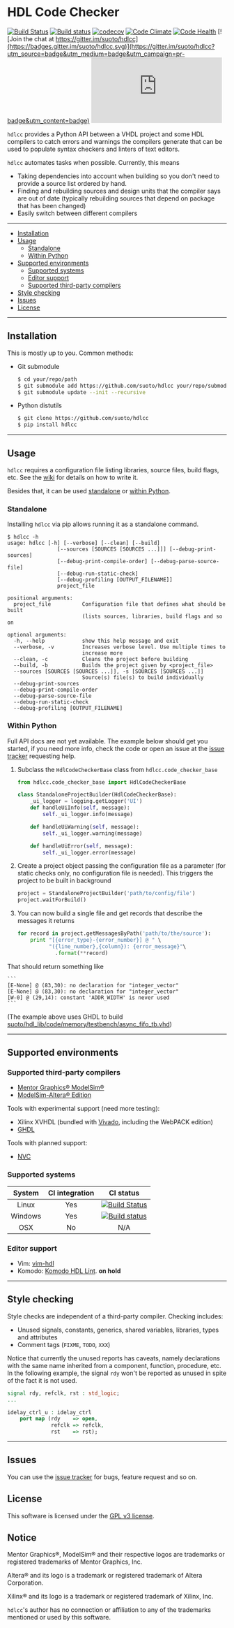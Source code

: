 # HDL Code Checker

[![Build Status](https://travis-ci.org/suoto/hdlcc.svg?branch=master)](https://travis-ci.org/suoto/hdlcc)
[![Build status](https://ci.appveyor.com/api/projects/status/kbvor84i6xlnw79f/branch/master?svg=true)](https://ci.appveyor.com/project/suoto/hdlcc/branch/master)
[![codecov](https://codecov.io/gh/suoto/hdlcc/branch/master/graph/badge.svg)](https://codecov.io/gh/suoto/hdlcc)
[![Code Climate](https://codeclimate.com/github/suoto/hdlcc/badges/gpa.svg)](https://codeclimate.com/github/suoto/hdlcc)
[![Code Health](https://landscape.io/github/suoto/hdlcc/master/landscape.svg?style=flat)](https://landscape.io/github/suoto/hdlcc/master)
[![Join the chat at https://gitter.im/suoto/hdlcc](https://badges.gitter.im/suoto/hdlcc.svg)](https://gitter.im/suoto/hdlcc?utm_source=badge&utm_medium=badge&utm_campaign=pr-badge&utm_content=badge)
[![Analytics](https://ga-beacon.appspot.com/UA-68153177-4/hdlcc/README.md?pixel)](https://github.com/suoto/hdlcc)

`hdlcc` provides a Python API between a VHDL project and some HDL compilers to
catch errors and warnings the compilers generate that can be used to populate
syntax checkers and linters of text editors.

`hdlcc` automates tasks when possible. Currently, this means

* Taking dependencies into account when building so you don't need to provide a
  source list ordered by hand.
* Finding and rebuilding sources and design units that the compiler says are out
  of date (typically rebuilding sources that depend on package that has been
  changed)
* Easily switch between different compilers

---

* [Installation](#installation)
* [Usage](#usage)
  * [Standalone](#standalone)
  * [Within Python](#within-python)
* [Supported environments](#supported-environments)
  * [Supported systems](#supported-systems)
  * [Editor support](#editor-support)
  * [Supported third-party compilers](#supported-third-party-compilers)
* [Style checking](#style-checking)
* [Issues](#issues)
* [License](#license)

---

## Installation

This is mostly up to you. Common methods:

* Git submodule

    ```sh
    $ cd your/repo/path
    $ git submodule add https://github.com/suoto/hdlcc your/repo/submodules/path
    $ git submodule update --init --recursive
    ```

* Python distutils

    ```sh
    $ git clone https://github.com/suoto/hdlcc
    $ pip install hdlcc
    ```

---

## Usage

`hdlcc` requires a configuration file listing libraries, source files, build flags,
etc. See the [wiki](https://github.com/suoto/hdlcc/wiki#project-file-formats) for
details on how to write it.

Besides that, it can be used [standalone](#standalone) or [within Python](#within-python).

### Standalone

Installing `hdlcc` via pip allows running it as a standalone command.

```shell
$ hdlcc -h
usage: hdlcc [-h] [--verbose] [--clean] [--build]
                [--sources [SOURCES [SOURCES ...]]] [--debug-print-sources]
                [--debug-print-compile-order] [--debug-parse-source-file]
                [--debug-run-static-check]
                [--debug-profiling [OUTPUT_FILENAME]]
                project_file

positional arguments:
  project_file          Configuration file that defines what should be built
                        (lists sources, libraries, build flags and so on

optional arguments:
  -h, --help            show this help message and exit
  --verbose, -v         Increases verbose level. Use multiple times to
                        increase more
  --clean, -c           Cleans the project before building
  --build, -b           Builds the project given by <project_file>
  --sources [SOURCES [SOURCES ...]], -s [SOURCES [SOURCES ...]]
                        Source(s) file(s) to build individually
  --debug-print-sources
  --debug-print-compile-order
  --debug-parse-source-file
  --debug-run-static-check
  --debug-profiling [OUTPUT_FILENAME]
```

### Within Python

Full API docs are not yet available. The example below should get you started, if
you need more info, check the code or open an issue at the [issue tracker][issue_tracker]
requesting help.

1. Subclass the ```HdlCodeCheckerBase``` class from ```hdlcc.code_checker_base```

    ```python
    from hdlcc.code_checker_base import HdlCodeCheckerBase

    class StandaloneProjectBuilder(HdlCodeCheckerBase):
        _ui_logger = logging.getLogger('UI')
        def handleUiInfo(self, message):
            self._ui_logger.info(message)

        def handleUiWarning(self, message):
            self._ui_logger.warning(message)

        def handleUiError(self, message):
            self._ui_logger.error(message)
    ```

1. Create a project object passing the configuration file as a parameter (for
 static checks only, no configuration file is needed). This triggers the
 project to be built in background

    ```python
    project = StandaloneProjectBuilder('path/to/config/file')
    project.waitForBuild()
    ```

1. You can now build a single file and get records that describe the messages it
 returns

    ```python
    for record in project.getMessagesByPath('path/to/the/source'):
        print "[{error_type}-{error_number}] @ " \
              "({line_number},{column}): {error_message}"\
                .format(**record)
    ```

 That should return something like

    ```
    [E-None] @ (83,30): no declaration for "integer_vector"
    [E-None] @ (83,30): no declaration for "integer_vector"
    [W-0] @ (29,14): constant 'ADDR_WIDTH' is never used
    ```

 (The example above uses GHDL to build
[suoto/hdl_lib/code/memory/testbench/async_fifo_tb.vhd][async_fifo_tb])

---

## Supported environments

### Supported third-party compilers

* [Mentor Graphics® ModelSim®][Mentor_msim]
* [ModelSim-Altera® Edition][Altera_msim]

Tools with experimental support (need more testing):

* Xilinx XVHDL (bundled with [Vivado][Xilinx_Vivado], including the WebPACK edition)
* [GHDL](https://github.com/tgingold/ghdl)

Tools with planned support:

* [NVC](https://github.com/nickg/nvc)

### Supported systems

| System  | CI integration | CI status                                                                                                                             |
| :--:    | :--:           | :--:                                                                                                                                  |
| Linux   | Yes            | [![Build Status](https://travis-ci.org/suoto/hdlcc.svg?branch=master)](https://travis-ci.org/suoto/hdlcc)                             |
| Windows | Yes            | [![Build status](https://ci.appveyor.com/api/projects/status/kbvor84i6xlnw79f?svg=true)](https://ci.appveyor.com/project/suoto/hdlcc) |
| OSX     | No             | N/A                                                                                                                                   |

### Editor support

* Vim: [vim-hdl](https://github.com/suoto/vim-hdl/)
* Komodo: [Komodo HDL Lint](https://github.com/suoto/komodo-hdl-lint). **on
  hold**

---

## Style checking

Style checks are independent of a third-party compiler. Checking includes:

* Unused signals, constants, generics, shared variables, libraries, types and
 attributes
* Comment tags (`FIXME`, `TODO`, `XXX`)

Notice that currently the unused reports has caveats, namely declarations with
the same name inherited from a component, function, procedure, etc. In the
following example, the signal `rdy` won't be reported as unused in spite of the
fact it is not used.

```vhdl
signal rdy, refclk, rst : std_logic;
...

idelay_ctrl_u : idelay_ctrl
    port map (rdy    => open,
              refclk => refclk,
              rst    => rst);
```

---

## Issues

You can use the [issue tracker][issue_tracker] for bugs, feature request and so on.

## License

This software is licensed under the [GPL v3 license][gpl].

## Notice

Mentor Graphics®, ModelSim® and their respective logos are trademarks or registered
trademarks of Mentor Graphics, Inc.

Altera® and its logo is a trademark or registered trademark of Altera Corporation.

Xilinx® and its logo is a trademark or registered trademark of Xilinx, Inc.

`hdlcc`'s author has no connection or affiliation to any of the trademarks mentioned
or used by this software.

[Mentor_msim]: http://www.mentor.com/products/fv/modelsim/
[Altera_msim]: https://www.altera.com/downloads/download-center.html
[Xilinx_Vivado]: http://www.xilinx.com/products/design-tools/vivado/vivado-webpack.html
[gpl]: http://www.gnu.org/copyleft/gpl.html
[issue_tracker]: https://github.com/suoto/hdlcc/issues
[async_fifo_tb]: https://github.com/suoto/hdl_lib/blob/master/memory/testbench/async_fifo_tb.vhd
